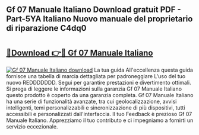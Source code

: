 ## Gf 07 Manuale Italiano Download gratuit PDF - Part-5YA Italiano Nuovo manuale del proprietario di riparazione C4dq0

# <h2><a href="http://dfbtpn7.blite.top/?on=Gf+07+Manuale+Italiano">🔗Download 👉🔴 Gf 07 Manuale Italiano</a></h2>

[![Gf 07 Manuale Italiano download](https://i.imgur.com/lujVjoI.png)](http://dfbtpn7.blite.top/?on=Gf+07+Manuale+Italiano)
La tua guida All'eccellenza questa guida fornisce una tabella di marcia dettagliata per padroneggiare L'uso del tuo nuovo REDDDDDDD. Segui per garantire prestazioni e divertimento ottimali. Si prega di leggere le informazioni sulla garanzia Gf 07 Manuale Italiano questo prodotto è coperto da una garanzia completa. Gf 07 Manuale Italiano ha una serie di funzionalità avanzate, tra cui geolocalizzazione, avvisi intelligenti, temi personalizzabili e sincronizzazione di più dispositivi, tutti accessibili e personalizzati dall'interfaccia. Il tuo Feedback è prezioso Gf 07 Manuale Italiano. Apprezziamo il tuo contributo e ci impegniamo a fornirti un servizio eccezionale.
